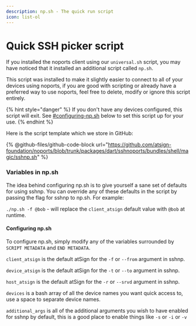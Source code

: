 ```yaml
---
description: np.sh - The quick run script
icon: list-ol
---
```


# Quick SSH picker script

If you installed the noports client using our `universal.sh` script, you may have noticed that it installed an additional script called `np.sh`.

This script was installed to make it slightly easier to connect to all of your devices using noports, if you are good with scripting or already have a preferred way to use noports, feel free to delete, modify or ignore this script entirely.

{% hint style="danger" %}
If you don't have any devices configured, this script will exit. See [#configuring-np.sh](quick-ssh-picker-script.md#configuring-np.sh "mention") below to set this script up for your use.
{% endhint %}

Here is the script template which we store in GitHub:

{% @github-files/github-code-block url="https://github.com/atsign-foundation/noports/blob/trunk/packages/dart/sshnoports/bundles/shell/magic/sshnp.sh" %}

### Variables in np.sh

The idea behind configuring np.sh is to give yourself a sane set of defaults for using sshnp. You can override any of these defaults in the script by passing the flag for sshnp to np.sh. For example:

`./np.sh -f @bob` - will replace the `client_atsign` default value with `@bob` at runtime.

#### Configuring np.sh

To configure np.sh, simply modify any of the variables surrounded by `SCRIPT METADATA` and `END METADATA`.

`client_atsign` is the default atSign for the `-f` or `--from` argument in sshnp.

`device_atsign` is the default atSign for the `-t` or `--to` argument in sshnp.

`host_atsign` is the default atSign for the `-r` or `--srvd` argument in sshnp.

`devices` is a bash array of all the device names you want quick access to, use a space to separate device names.

`additional_args` is all of the additional arguments you wish to have enabled for sshnp by default, this is a good place to enable things like `-s` or `-i` or `-v`

